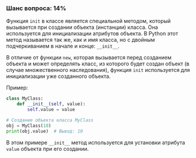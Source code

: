 ### Шанс вопроса: 14%

Функция `init` в классе является специальной методом, который вызывается при создании объекта (инстанции) класса. Она используется для инициализации атрибутов объекта. В Python этот метод называется так же, как и имя класса, но с двойным подчеркиванием в начале и конце: `__init__`. 

В отличие от функции `new`, которая вызывается перед созданием объекта и может определять класс, из которого будет создан объект (в случае множественного наследования), функция `init` используется для инициализации уже созданного объекта. 

Пример:
```python
class MyClass:
    def __init__(self, value):
        self.value = value

# Создание объекта класса MyClass
obj = MyClass(10)
print(obj.value)  # Вывод: 10
```

В этом примере `__init__` метод используется для установки атрибута `value` объекта при его создании.